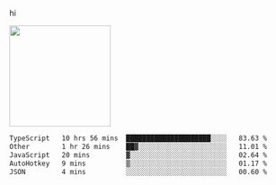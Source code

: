 hi

<img height="180em" src="https://github-readme-stats.vercel.app/api?username=AProductiveNerd&show_icons=true&hide_border=true&&count_private=true&include_all_commits=true" />

<!--START_SECTION:waka-->

```txt
TypeScript   10 hrs 56 mins  █████████████████████░░░░   83.63 %
Other        1 hr 26 mins    ██▓░░░░░░░░░░░░░░░░░░░░░░   11.01 %
JavaScript   20 mins         ▓░░░░░░░░░░░░░░░░░░░░░░░░   02.64 %
AutoHotkey   9 mins          ▒░░░░░░░░░░░░░░░░░░░░░░░░   01.17 %
JSON         4 mins          ░░░░░░░░░░░░░░░░░░░░░░░░░   00.60 %
```

<!--END_SECTION:waka-->
